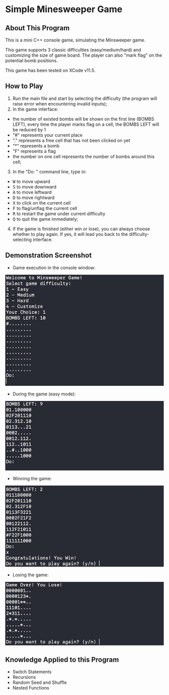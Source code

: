 # Simple Minesweeper Game

## About This Program
This is a mini C++ console game, simulating the Minsweeper game. 

This game supports 3 classic difficulties (easy/medium/hard) and customizing the size of game board. The player can also "mark flag" on the potential bomb positions.

This game has been tested on XCode v11.5.

## How to Play
1. Run the main file and start by selecting the difficulty (the program will raise error when encountering invalid inputs);
2. In the game interface:
  - the number of existed bombs will be shown on the first line (BOMBS LEFT), every time the player marks flag on a cell, the BOMBS LEFT will be reduced by 1
  - "#" represents your current place
  - "." represents a free cell that has not been clicked on yet
  - "*" represents a bomb
  - "F" represents a flag
  - the number on one cell represents the number of bombs around this cell;
3. In the "Do: " command line, type in:
  - <kbd>W</kbd> to move upward
  - <kbd>S</kbd> to move downward
  - <kbd>A</kbd> to move leftward
  - <kbd>D</kbd> to move rightward
  - <kbd>X</kbd> to click on the current cell
  - <kbd>F</kbd> to flag/unflag the current cell
  - <kbd>R</kbd> to restart the game under current difficulty
  - <kbd>Q</kbd> to quit the game immediately;
4. If the game is finished (either win or lose), you can always choose whether to play again. If yes, it will lead you back to the difficulty-selecting interface.

## Demonstration Screenshot
- Game execution in the console window:

![Starting_interface](/Simple_Minesweeper/Demo/starting.png)

- During the game (easy mode):

![Game](/Simple_Minesweeper/Demo/game.png)

- Winning the game:

![Win](/Simple_Minesweeper/Demo/win.png)

- Losing the game:

![Lose](/Simple_Minesweeper/Demo/lose.png)

## Knowledge Applied to this Program
- Switch Statements
- Recursions
- Random Seed and Shuffle
- Nested Functions
